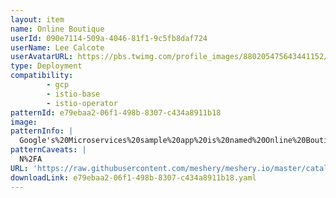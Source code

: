 ```yaml
---
layout: item
name: Online Boutique
userId: 090e7114-509a-4046-81f1-9c5fb8daf724
userName: Lee Calcote
userAvatarURL: https://pbs.twimg.com/profile_images/880205475643441152/V_vhfnzb_400x400.jpg
type: Deployment
compatibility: 
        - gcp
        - istio-base
        - istio-operator
patternId: e79ebaa2-06f1-498b-8307-c434a8911b18
image: 
patternInfo: |
  Google's%20Microservices%20sample%20app%20is%20named%20Online%20Boutique.%20%0A%0ADocs%20-%20https%3A%2F%2Fdocs.meshery.io%2Fguides%2Fsample-apps%23online-boutique%0ASource%20-%20https%3A%2F%2Fgithub.com%2FGoogleCloudPlatform%2Fmicroservices-demo
patternCaveats: |
  N%2FA
URL: 'https://raw.githubusercontent.com/meshery/meshery.io/master/catalog/e79ebaa2-06f1-498b-8307-c434a8911b18.yaml'
downloadLink: e79ebaa2-06f1-498b-8307-c434a8911b18.yaml
---
```

